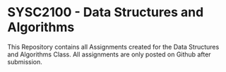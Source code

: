 # SYSC2100 - Data Structures and Algorithms

This Repository contains all Assignments created for the Data Structures and Algorithms Class.
All assignments are only posted on Github after submission.
